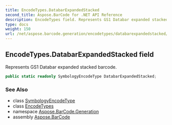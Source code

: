 ```yaml
---
title: EncodeTypes.DatabarExpandedStacked
second_title: Aspose.BarCode for .NET API Reference
description: EncodeTypes field. Represents GS1 Databar expanded stacked barcode
type: docs
weight: 150
url: /net/aspose.barcode.generation/encodetypes/databarexpandedstacked/
---
```

## EncodeTypes.DatabarExpandedStacked field

Represents GS1 Databar expanded stacked barcode.

```csharp
public static readonly SymbologyEncodeType DatabarExpandedStacked;
```

### See Also

* class [SymbologyEncodeType](../../symbologyencodetype/)
* class [EncodeTypes](../)
* namespace [Aspose.BarCode.Generation](../../../aspose.barcode.generation/)
* assembly [Aspose.BarCode](../../../)


